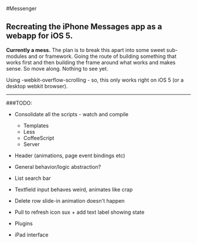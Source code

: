 #Messenger
## Recreating the iPhone Messages app as a webapp for iOS 5.

**Currently a mess.** The plan is to break this apart into some sweet sub-modules and or framework. Going the route of building something that works first and then building the frame around what works and makes sense. So move along. Nothing to see yet.

Using -webkit-overflow-scrolling - so, this only works right on iOS 5 (or a desktop webkit browser).

----


###TODO:

* Consolidate all the scripts - watch and compile
  - Templates
  - Less
  - CoffeeScript
  - Server

* Header (animations, page event bindings etc)
* General behavior/logic abstraction?
* List search bar
* Textfield input behaves weird, animates like crap
* Delete row slide-in animation doesn't happen
* Pull to refresh icon sux + add text label showing state 
* Plugins
* iPad interface
